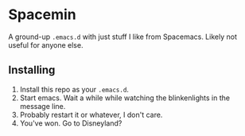 # Spacemin

A ground-up `.emacs.d` with just stuff I like from Spacemacs.
Likely not useful for anyone else.

## Installing

1. Install this repo as your `.emacs.d`.
2. Start emacs. Wait a while while watching the blinkenlights in the message line.
3. Probably restart it or whatever, I don't care.
4. You've won. Go to Disneyland?